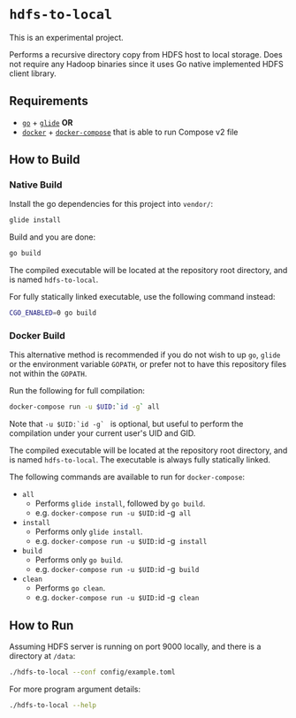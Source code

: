 # `hdfs-to-local`

This is an experimental project.

Performs a recursive directory copy from HDFS host to local storage. Does not
require any Hadoop binaries since it uses Go native implemented HDFS client
library.

## Requirements

* [`go`](https://golang.org/dl/) + [`glide`](https://glide.sh/) **OR**
* [`docker`](https://www.docker.com/get-docker) +
  [`docker-compose`](https://docs.docker.com/compose/install/) that is able to
  run Compose v2 file

## How to Build

### Native Build

Install the go dependencies for this project into `vendor/`:

```bash
glide install
```

Build and you are done:

```bash
go build
```

The compiled executable will be located at the repository root directory, and is
named `hdfs-to-local`.

For fully statically linked executable, use the following command instead:

```bash
CGO_ENABLED=0 go build
```

### Docker Build

This alternative method is recommended if you do not wish to up `go`, `glide` or
the environment variable `GOPATH`, or prefer not to have this repository files
not within the `GOPATH`.

Run the following for full compilation:

```bash
docker-compose run -u $UID:`id -g` all
```

Note that ``-u $UID:`id -g` `` is optional, but useful to perform the
compilation under your current user's UID and GID.

The compiled executable will be located at the repository root directory, and is
named `hdfs-to-local`. The executable is always fully statically linked.

The following commands are available to run for `docker-compose`:

* `all`
  * Performs `glide install`, followed by `go build`.
  * e.g. `docker-compose run -u $UID:`id -g` all`
* `install`
  * Performs only `glide install`.
  * e.g. `docker-compose run -u $UID:`id -g` install`
* `build`
  * Performs only `go build`.
  * e.g. `docker-compose run -u $UID:`id -g` build`
* `clean`
  * Performs `go clean`.
  * e.g. `docker-compose run -u $UID:`id -g` clean`

## How to Run

Assuming HDFS server is running on port 9000 locally, and there is a directory
at `/data`:

```bash
./hdfs-to-local --conf config/example.toml
```

For more program argument details:

```bash
./hdfs-to-local --help
```
